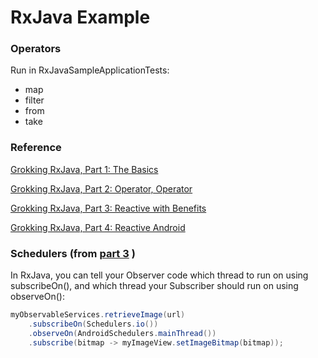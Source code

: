 # RxJava Example

### Operators

Run in RxJavaSampleApplicationTests:

- map
- filter
- from
- take

### Reference

[Grokking RxJava, Part 1: The Basics](http://blog.danlew.net/2014/09/15/grokking-rxjava-part-1/)

[Grokking RxJava, Part 2: Operator, Operator](http://blog.danlew.net/2014/09/22/grokking-rxjava-part-2/)

[Grokking RxJava, Part 3: Reactive with Benefits](http://blog.danlew.net/2014/09/30/grokking-rxjava-part-3/)

[Grokking RxJava, Part 4: Reactive Android](http://blog.danlew.net/2014/10/08/grokking-rxjava-part-4/)

### Schedulers (from [part 3](http://blog.danlew.net/2014/09/30/grokking-rxjava-part-3/) )
In RxJava, you can tell your Observer code which thread to run on using
subscribeOn(), and which thread your Subscriber should run on using observeOn():

```java
myObservableServices.retrieveImage(url)
    .subscribeOn(Schedulers.io())
    .observeOn(AndroidSchedulers.mainThread())
    .subscribe(bitmap -> myImageView.setImageBitmap(bitmap));
```
